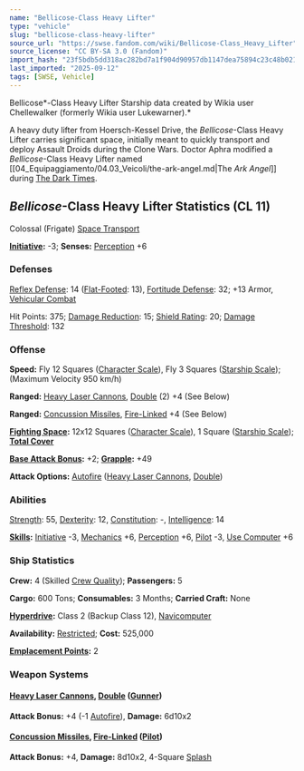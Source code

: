 ```yaml
---
name: "Bellicose-Class Heavy Lifter"
type: "vehicle"
slug: "bellicose-class-heavy-lifter"
source_url: "https://swse.fandom.com/wiki/Bellicose-Class_Heavy_Lifter"
source_license: "CC BY-SA 3.0 (Fandom)"
import_hash: "23f5bdb5dd318ac282bd7a1f904d90957db1147dea75894c23c48b0217c4db3a"
last_imported: "2025-09-12"
tags: [SWSE, Vehicle]
---
```

Bellicose*-Class Heavy Lifter Starship data created by Wikia user Chellewalker (formerly Wikia user Lukewarner).*

A heavy duty lifter from Hoersch-Kessel Drive, the *Bellicose*-Class Heavy Lifter carries significant space, initially meant to quickly transport and deploy Assault Droids during the Clone Wars. Doctor Aphra modified a *Bellicose*-Class Heavy Lifter named [[04_Equipaggiamento/04.03_Veicoli/the-ark-angel.md|The *Ark Angel*]] during [The Dark Times](https://swse.fandom.com/wiki/The_Dark_Times).

## *Bellicose*-Class Heavy Lifter Statistics (CL 11)
Colossal (Frigate) [Space Transport](https://swse.fandom.com/wiki/Space_Transport)

**[Initiative](https://swse.fandom.com/wiki/Initiative):** -3; **Senses:** [Perception](https://swse.fandom.com/wiki/Perception) +6
### Defenses
[Reflex Defense](https://swse.fandom.com/wiki/Reflex_Defense_(Vehicles)): 14 ([Flat-Footed](https://swse.fandom.com/wiki/Flat-Footed): 13), [Fortitude Defense](https://swse.fandom.com/wiki/Fortitude_Defense_(Vehicles)): 32; +13 Armor, [Vehicular Combat](https://swse.fandom.com/wiki/Vehicular_Combat)

Hit Points: 375; [Damage Reduction](https://swse.fandom.com/wiki/Damage_Reduction): 15; [Shield Rating](https://swse.fandom.com/wiki/Shield_Rating): 20; [Damage Threshold](https://swse.fandom.com/wiki/Damage_Threshold_(Vehicles)): 132
### Offense
**Speed:** Fly 12 Squares ([Character Scale](https://swse.fandom.com/wiki/Character_Scale)), Fly 3 Squares ([Starship Scale](https://swse.fandom.com/wiki/Starship_Scale)); (Maximum Velocity 950 km/h)

**Ranged:** [Heavy Laser Cannons](https://swse.fandom.com/wiki/Heavy_Laser_Cannons), [Double](https://swse.fandom.com/wiki/Double) (2) +4 (See Below)

**Ranged:** [Concussion Missiles](https://swse.fandom.com/wiki/Concussion_Missiles), [Fire-Linked](https://swse.fandom.com/wiki/Fire-Linked) +4 (See Below)

**[Fighting Space](https://swse.fandom.com/wiki/Fighting_Space):** 12x12 Squares ([Character Scale](https://swse.fandom.com/wiki/Character_Scale)), 1 Square ([Starship Scale](https://swse.fandom.com/wiki/Starship_Scale)); **[Total Cover](https://swse.fandom.com/wiki/Total_Cover)**

**[Base Attack Bonus](https://swse.fandom.com/wiki/Base_Attack_Bonus):** +2; **[Grapple](https://swse.fandom.com/wiki/Grapple):** +49

**Attack Options:** [Autofire](https://swse.fandom.com/wiki/Autofire_(Vehicle_Combat)) ([Heavy Laser Cannons](https://swse.fandom.com/wiki/Heavy_Laser_Cannons), [Double](https://swse.fandom.com/wiki/Double))
### Abilities
[Strength](https://swse.fandom.com/wiki/Strength): 55, [Dexterity](https://swse.fandom.com/wiki/Dexterity): 12, [Constitution](https://swse.fandom.com/wiki/Constitution): -, [Intelligence](https://swse.fandom.com/wiki/Intelligence): 14

**[Skills](https://swse.fandom.com/wiki/Skills):** [Initiative](https://swse.fandom.com/wiki/Initiative) -3, [Mechanics](https://swse.fandom.com/wiki/Mechanics) +6, [Perception](https://swse.fandom.com/wiki/Perception) +6, [Pilot](https://swse.fandom.com/wiki/Pilot) -3, [Use Computer](https://swse.fandom.com/wiki/Use_Computer) +6
### Ship Statistics
**Crew:** 4 (Skilled [Crew Quality](https://swse.fandom.com/wiki/Crew_Quality)); **Passengers:** 5

**Cargo:** 600 Tons; **Consumables:** 3 Months; **Carried Craft:** None

**[Hyperdrive](https://swse.fandom.com/wiki/Hyperdrive):** Class 2 (Backup Class 12), [Navicomputer](https://swse.fandom.com/wiki/Navicomputer)

**Availability:** [Restricted](https://swse.fandom.com/wiki/Restricted); **Cost:** 525,000

**[Emplacement Points](https://swse.fandom.com/wiki/Emplacement_Points):** 2
### Weapon Systems
#### **[Heavy Laser Cannons](https://swse.fandom.com/wiki/Heavy_Laser_Cannons), [Double](https://swse.fandom.com/wiki/Double) ([Gunner](https://swse.fandom.com/wiki/Gunner))**
**Attack Bonus:** +4 (-1 [Autofire](https://swse.fandom.com/wiki/Autofire_(Vehicle_Combat))), **Damage:** 6d10x2
#### **[Concussion Missiles](https://swse.fandom.com/wiki/Concussion_Missiles), [Fire-Linked](https://swse.fandom.com/wiki/Fire-Linked) ([Pilot](https://swse.fandom.com/wiki/Pilot_(Vehicle_Combat)))**
**Attack Bonus:** +4, **Damage:** 8d10x2, 4-Square [Splash](https://swse.fandom.com/wiki/Splash)